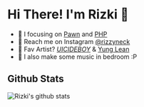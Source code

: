 # Hi There! I'm Rizki 👋  
- 🧬 I focusing on [Pawn](https://www.compuphase.com/pawn/pawn.htm) and [PHP](https://www.php.net/)
- 📩 Reach me on Instagram [@rizzyneck](https://instagram.com/rizzyneck)
- 🎵 Fav Artist? [$UICIDEBOY$](https://open.spotify.com/artist/1VPmR4DJC1PlOtd0IADAO0?si=FiDnX3slRGKm-3e4V1eoLg) & [Yung Lean](https://open.spotify.com/artist/67lytN32YpUxiSeWlKfHJ3?si=9524d5300c6742de)  
- 🎹 I also make some music in bedroom :P  
  
## Github Stats
![Rizki's github stats](https://github-readme-stats.vercel.app/api?username=rizzyneck&show_icons=true&count_private=true&bg_color=00000000&text_color=777)  

